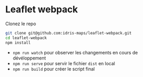 # Leaflet webpack

Clonez le repo

```bash
git clone git@github.com:idris-maps/leaflet-webpack.git
cd leaflet-webpack
npm install
```

- `npm run watch` pour observer les changements en cours de dévéloppement
- `npm run serve` pour servir le fichier `dist` en local
- `npm run build` pour créer le script final

